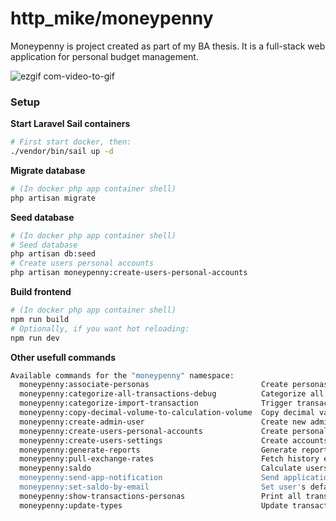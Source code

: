 # http_mike/moneypenny

Moneypenny is project created as part of my BA thesis. It is a full-stack web application for personal budget management.

![ezgif com-video-to-gif](https://github.com/michalmytych/moneypenny/assets/59512535/726475dc-dcb8-4515-b319-a535a4e2a301)

### Setup
__Start Laravel Sail containers__
```bash
# First start docker, then:
./vendor/bin/sail up -d
```

__Migrate database__
```bash
# (In docker php app container shell)
php artisan migrate
```

__Seed database__
```bash
# (In docker php app container shell)
# Seed database
php artisan db:seed
# Create users personal accounts
php artisan moneypenny:create-users-personal-accounts
```

__Build frontend__
```bash
# (In docker php app container shell)
npm run build
# Optionally, if you want hot reloading:
npm run dev
```

__Other usefull commands__
```bash
Available commands for the "moneypenny" namespace:
  moneypenny:associate-personas                         Create personas associations for all transactions.
  moneypenny:categorize-all-transactions-debug          Categorize all transactions with debug info.
  moneypenny:categorize-import-transaction              Trigger transactions categorization by import.
  moneypenny:copy-decimal-volume-to-calculation-volume  Copy decimal value transaction column to calculation volume column.
  moneypenny:create-admin-user                          Create new admin user account.
  moneypenny:create-users-personal-accounts             Create personal accounts records for existing users.
  moneypenny:create-users-settings                      Create accounts settings for existing users.
  moneypenny:generate-reports                           Generate reports for currently stored transactions.
  moneypenny:pull-exchange-rates                        Fetch history exchange rates from external api for currently stored transactions
  moneypenny:saldo                                      Calculate users's current saldo.
  moneypenny:send-app-notification                      Send application notifification via notification broadcasting service.
  moneypenny:set-saldo-by-email                         Set user's default account saldo by e-mail.
  moneypenny:show-transactions-personas                 Print all transactions with associated personas.
  moneypenny:update-types                               Update transactions types based on raw volume column.
```

